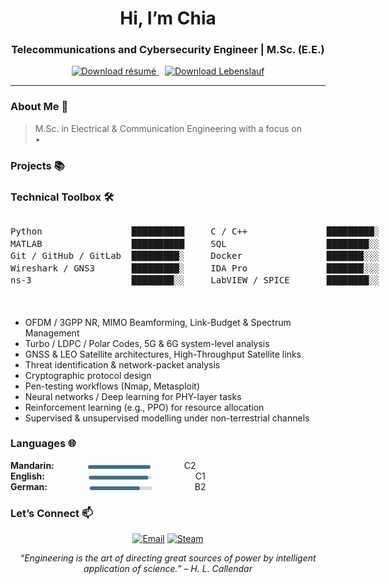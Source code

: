 <!-- ---------- HERO ---------- -->

<h1 align="center"> Hi, I’m Chia</h1>
<h3 align="center"> Telecommunications and Cybersecurity Engineer | M.Sc. (E.E.)</h3>

<p align="center">
  <!-- English résumé -->
  <a href="./ChiaLee_resume.pdf" target="_blank" style="margin-right: 10px;">
    <img
      src="https://img.shields.io/badge/Resume-PDF-blue?logo=adobeacrobatreader&logoColor=white&style=flat-square"
      alt="Download résumé"
    />
  </a>
  <!-- German Lebenslauf -->
  <a href="./ChiaLee_Lebenslauf.pdf" target="_blank">
    <img
      src="https://img.shields.io/badge/Lebenslauf-PDF-blue?logo=adobeacrobatreader&logoColor=white&style=flat-square"
      alt="Download Lebenslauf"
    />
  </a>
</p>

---

### About Me 💫
> M.Sc. in Electrical & Communication Engineering with a focus on <br>
> • 



### Projects 📚




### Technical Toolbox 🛠️ 

<div align="center">
  <pre style="display:inline-block; text-align:left; line-height:1.4em;">
Python                 ██████████     C / C++               █████████░ 
MATLAB                 ██████████     SQL                   ████████░░ 
Git / GitHub / GitLab  █████████░     Docker                ███████░░░ 
Wireshark / GNS3       █████████░     IDA Pro               ███████░░░ 
ns-3                   ████████░░     LabVIEW / SPICE       ████████░░ 
  </pre>
</div>


 
- OFDM / 3GPP NR, MIMO Beamforming, Link-Budget & Spectrum Management  
- Turbo / LDPC / Polar Codes, 5G & 6G system-level analysis  
- GNSS & LEO Satellite architectures, High-Throughput Satellite links  
- Threat identification & network-packet analysis  
- Cryptographic protocol design  
- Pen-testing workflows (Nmap, Metasploit) 
- Neural networks / Deep learning for PHY-layer tasks  
- Reinforcement learning (e.g., PPO) for resource allocation  
- Supervised & unsupervised modelling under non-terrestrial channels  


### Languages 🌐
**Mandarin:**
<svg viewBox="0 0 100 6" width="200" height="6">
  <rect width="100" height="6" fill="#D0DEE4" rx="3"/>
  <rect width="100" height="6" fill="#3F708A" rx="3"/>
</svg> C2
<br/>
**English:**
<svg viewBox="0 0 100 6" width="233" height="6">
  <rect width="100" height="6" fill="#D0DEE4" rx="3"/>
  <rect width="95"  height="6" fill="#3F708A" rx="3"/>
</svg> C1
<br/>
**German:**
<svg viewBox="0 0 100 6" width="228" height="6">
  <rect width="100" height="6" fill="#D0DEE4" rx="3"/>
  <rect width="80"  height="6" fill="#3F708A" rx="3"/>
</svg> B2
<br/>

### Let’s Connect 📫
<p align="center">
  <a href="mailto:<chialeecc@gmail.com>" target="_blank"><img src="https://img.shields.io/badge/Email-D14836?logo=gmail&logoColor=white&style=for-the-badge" alt="Email"></a>
  <a href="https://steamcommunity.com/id/76561199487047339" target="_blank">
    <img src="https://img.shields.io/badge/Steam-000000?logo=steam&logoColor=white&style=for-the-badge"
         alt="Steam"> </a>
</p>

<!-- Footer quote -->
<p align="center"><em>“Engineering is the art of directing great sources of power by intelligent application of science.” – H. L. Callendar</em></p>
